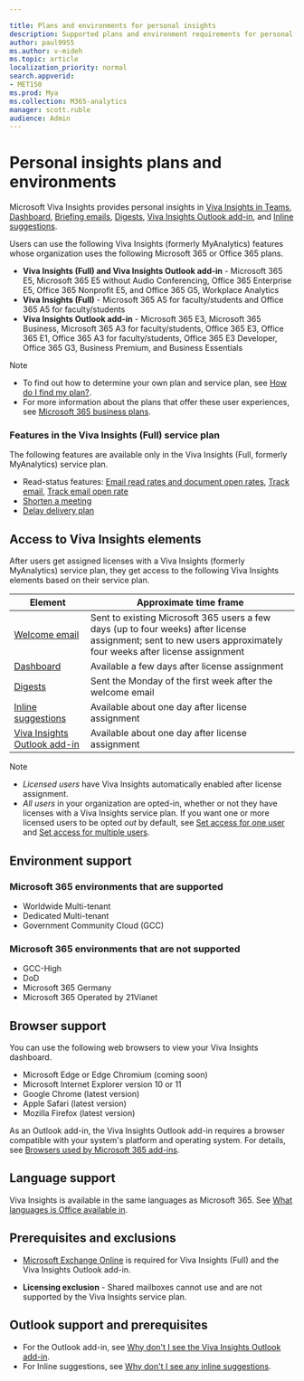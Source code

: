 ```yaml
---

title: Plans and environments for personal insights
description: Supported plans and environment requirements for personal insights in Microsoft Viva Insights
author: paul9955
ms.author: v-mideh
ms.topic: article
localization_priority: normal 
search.appverid:
- MET150
ms.prod: Mya
ms.collection: M365-analytics
manager: scott.ruble
audience: Admin
---
```


# Personal insights plans and environments

Microsoft Viva Insights provides personal insights in [Viva Insights in Teams](../teams-insights/viva-teams-app.md), [Dashboard](../use/dashboard-2.md), [Briefing emails](../Briefing/be-overview.md), [Digests](../use/email-digest-2.md), [Viva Insights Outlook add-in](../use/add-in.md), and [Inline suggestions](../use/mya-notifications.md).

Users can use the following Viva Insights (formerly MyAnalytics) features whose organization uses the following Microsoft 365 or Office 365 plans.

* **Viva Insights (Full) and Viva Insights Outlook add-in** - Microsoft 365 E5, Microsoft 365 E5 without Audio Conferencing, Office 365 Enterprise E5, Office 365 Nonprofit E5, and Office 365 G5, Workplace Analytics
* **Viva Insights (Full)** - Microsoft 365 A5 for faculty/students and Office 365 A5 for faculty/students
* **Viva Insights Outlook add-in** - Microsoft 365 E3, Microsoft 365 Business, Microsoft 365 A3 for faculty/students, Office 365 E3, Office 365 E1, Office 365 A3 for faculty/students, Office 365 E3 Developer, Office 365 G3, Business Premium, and Business Essentials

>[!Note]
>
>* To find out how to determine your own plan and service plan, see [How do I find my plan?](../overview/mya-faq.md#q4-how-can-i-find-out-what-my-plan-is).
>* For more information about the plans that offer these user experiences, see [Microsoft 365 business plans](https://products.office.com/business/compare-more-office-365-for-business-plans).

### Features in the Viva Insights (Full) service plan

The following features are available only in the Viva Insights (Full, formerly MyAnalytics) service plan.

* Read-status features: [Email read rates and document open rates](../use/use-the-insights.md#track-email-and-document-open-rates), [Track email](../use/mya-notifications.md#track-email), [Track email open rate](../use/mya-notifications.md#track-email-open-rate)
* [Shorten a meeting](../use/mya-notifications.md#shorten-a-meeting)
* [Delay delivery plan](../use/delay-delivery.md)

## Access to Viva Insights elements

After users get assigned licenses with a Viva Insights (formerly MyAnalytics) service plan, they get access to the following Viva Insights elements based on their service plan.

| Element | Approximate time frame |
| ------- | ------------------|
| [Welcome email](../use/mya-welcome-email.md) | Sent to existing Microsoft 365 users a few days (up to four weeks) after license assignment; sent to new users approximately four weeks after license assignment|
| [Dashboard](../use/dashboard-2.md)  | Available a few days after license assignment |
| [Digests](../use/email-digest-2.md)  | Sent the Monday of the first week after the welcome email |
| [Inline suggestions](../use/mya-notifications.md)  | Available about one day after license assignment |
| [Viva Insights Outlook add-in](../use/add-in.md)  | Available about one day after license assignment |

>[!Note]  
>
>* _Licensed users_ have Viva Insights automatically enabled after license assignment.
>* _All users_ in your organization are opted-in, whether or not they have licenses with a Viva Insights service plan. If you want one or more licensed users to be opted _out_ by default, see [Set access for one user](../setup/configure.md#set-access-for-one-user) and [Set access for multiple users](../setup/configure.md#set-access-for-multiple-users).

## Environment support

### Microsoft 365 environments that are supported

* Worldwide Multi-tenant
* Dedicated Multi-tenant
* Government Community Cloud (GCC)

### Microsoft 365 environments that are not supported

* GCC-High
* DoD
* Microsoft 365 Germany
* Microsoft 365 Operated by 21Vianet

<!-- *NOT* REMOVED 21 APRIL 2021! but there are changes to the Germany situation: * Microsoft 365 Germany  -->

## Browser support

You can use the following web browsers to view your Viva Insights dashboard.

* Microsoft Edge or Edge Chromium (coming soon)
* Microsoft Internet Explorer version 10 or 11
* Google Chrome (latest version)
* Apple Safari (latest version)
* Mozilla Firefox (latest version)

As an Outlook add-in, the Viva Insights Outlook add-in requires a browser compatible with your system's platform and operating system. For details, see [Browsers used by Microsoft 365 add-ins](/office/dev/add-ins/concepts/browsers-used-by-office-web-add-ins).

## Language support

Viva Insights is available in the same languages as Microsoft 365. See [What languages is Office available in](https://support.office.com/en-ie/article/what-languages-is-office-available-in-26d30382-9fba-45dd-bf55-02ab03e2a7ec).

## Prerequisites and exclusions

* [Microsoft Exchange Online](/office365/servicedescriptions/exchange-online-service-description/exchange-online-service-description) is required for Viva Insights (Full) and the Viva Insights Outlook add-in.

* **Licensing exclusion** - Shared mailboxes cannot use and are not supported by the Viva Insights service plan.

## Outlook support and prerequisites

* For the Outlook add-in, see [Why don't I see the Viva Insights Outlook add-in](../use/add-in.md#why-dont-i-see-the-outlook-insights-add-in).
* For Inline suggestions, see [Why don't I see any inline suggestions](../use/mya-notifications.md#why-dont-i-see-any-inline-suggestions).
